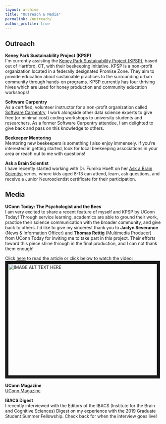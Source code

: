 ```yaml
---
layout: archive
title: "Outreach & Media"
permalink: /outreach/
author_profile: true
---
```


## Outreach

<b>Keney Park Sustainability Project (KPSP)</b>
<br>I'm currently assisting the [Keney Park Sustainability Project (KPSP)](https://www.keneyparksustainability.org/), based out of Hartford, CT, with their beekeeping initiative. KPSP is a non-profit organization located in a federally designated Promise Zone. They aim to provide education about sustainable practices to the surrounding urban community through hands-on programs. KPSP currently has four thriving hives which are used for honey production and community education workshops!

<b>Software Carpentry</b>
<br>As a certified, volunteer instructor for a non-profit organization called [Software Carpentry](https://software-carpentry.org/), I work alongside other data science experts to give free (or minimal cost) coding workshops to university students and researchers. As a former Software Carpentry attendee, I am delighted to give back and pass on this knowledge to others.

<b>Beekeeper Mentoring</b>
<br>Mentoring new beekeepers is something I also enjoy immensely. If you're interested in getting started, look for local beekeeping associations in your area or reach out to me with questions!

<b>Ask a Brain Scientist</b>
<br>I have recently started working with Dr. Fumiko Hoeft on her [Ask a Brain Scientist](http://haskinsglobal.org/ask-a-brain-scientist/) series, where kids aged 8-13 can attend, learn, ask questions, and receive a Junior Neuroscientist certificate for their participation.

## Media

<b>UConn Today: The Psychologist and the Bees</b>
<br>I am very excited to share a recent feature of myself and KPSP by UConn Today! Through service learning, academics are able to ground their work, practice their science communication with the broader community, and give back to others. I'd like to give my sincerest thank you to <b>Jaclyn Severance</b> (News & Information Officer) and <b>Thomas Rettig</b> (Multimedia Producer) from UConn Today for inviting me to take part in this project. Their efforts toward this piece shine through in the final production, and I can not thank them enough!

Click [here](https://today.uconn.edu/2020/09/the-psychologist-and-the-bees/) to read the article or click below to watch the video:
<a href="https://www.youtube.com/watch?v=1AiRgTqXG1U&feature=emb_logo" target="_blank"><img src="http://img.youtube.com/vi/1AiRgTqXG1U/0.jpg"
alt="IMAGE ALT TEXT HERE" width="480" height="360" border="10" /></a>

<b>UConn Magazine</b>
<br> [UConn Magazine](https://magazine.uconn.edu/2021/02/15/helping-kids-decode-their-brains/)

<b>IBACS Digest</b>
<br>I recently interviewed with the Editors of the IBACS (Institute for the Brain and Cognitive Sciences) Digest on my experience with the 2019 Graduate Student Summer Fellowship. Check back for when the interview goes live!
